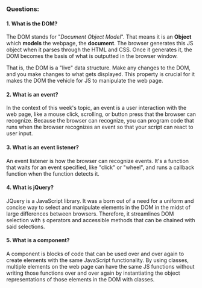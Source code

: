 ### Questions:

#### 1. What is the DOM?

The DOM stands for "*Document Object Model*". That means it is an **Object** which **models** the webpage, the **document**. The browser generates this JS object when it parses through the HTML and CSS. Once it generates it, the DOM becomes the basis of what is outputted in the browser window. 

That is, the DOM is a "live" data structure. Make any changes to the DOM, and you make changes to what gets displayed. This property is crucial for it makes the DOM the vehicle for JS to manipulate the web page.

#### 2. What is an event?

In the context of this week's topic, an event is a user interaction with the web page, like a mouse click, scrolling, or button press that the browser can recognize. Because the browser can recognize, you can program code that runs when the browser recognizes an event so that your script can react to user input.

#### 3. What is an event listener?

An event listener is how the browser can recognize events. It's a function that waits for an event specified, like "click" or "wheel", and runs a callback function when the function detects it.

#### 4. What is jQuery?

JQuery is a JavaScript library. It was a born out of a need for a uniform and concise way to select and manipulate elements in the DOM in the midst of large differences between browsers. Therefore, it streamlines DOM selection with `$` operators and accessible methods that can be chained with said selections.

#### 5. What is a component? 

A component is blocks of code that can be used over and over again to create elements with the same JavaScript functionality. By using classes, multiple elements on the web page can have the same JS functions without writing those functions over and over again by instantiating the object representations of those elements in the DOM with classes.
